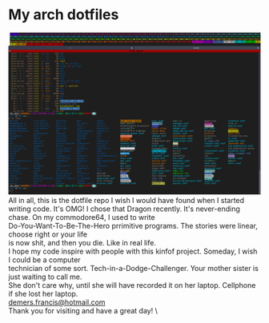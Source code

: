 # My arch dotfiles

![GitHub Logo](/info/combine.png)
All in all, this is the dotfile repo I wish I would have found when I started writing code. It's OMG!
I chose that Dragon recently. It's never-ending chase. On my commodore64, I used to write \
Do-You-Want-To-Be-The-Hero prrimitive programs. The stories were linear, choose right or your life \
is now shit, and then you die. Like in real life. \
I hope my code inspire with people with this kinfof project. Someday, I wish I could be a computer \
technician of some sort. Tech-in-a-Dodge-Challenger. Your mother sister is just waiting to call me. \
She don't care why, until she will have recorded it on her laptop. Cellphone if she lost her laptop. \
demers.francis@hotmail.com \
Thank you for visiting and have a great day! \
